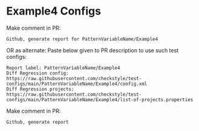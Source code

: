 # Example4 Configs
Make comment in PR:
```
Github, generate report for PatternVariableName/Example4
```
OR as alternate:
Paste below given to PR description to use such test configs:
```
Report label: PatternVariableName/Example4
Diff Regression config: https://raw.githubusercontent.com/checkstyle/test-configs/main/PatternVariableName/Example4/config.xml
Diff Regression projects: https://raw.githubusercontent.com/checkstyle/test-configs/main/PatternVariableName/Example4/list-of-projects.properties
```
Make comment in PR:
```
Github, generate report
```
